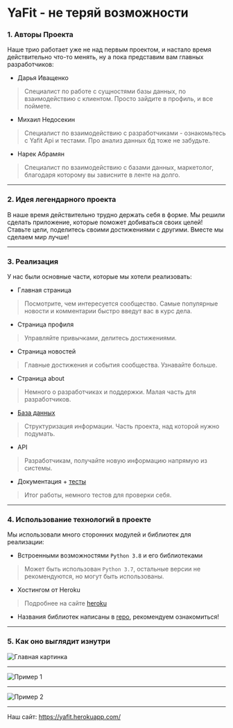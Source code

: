 YaFit - не теряй возможности
========================
### 1.	Авторы Проекта ###

  Наше трио работает уже не над первым проектом, и настало время действительно что-то менять, ну а пока представим вам главных разработчиков:
* Дарья Иващенко
> Специалист по работе с сущностями базы данных, по взаимодействию с клиентом. Просто зайдите в профиль, и все поймете.
* Михаил Недосекин
> Специалист по взаимодействию с разработчиками - ознакомьтесь с Yafit Api и тестами. Про анализ данных бд тоже не забудьте.
* Нарек Абрамян
> Специалист по взаимодействию с базами данных, маркетолог, благодаря которому вы зависните в ленте на долго.

---

### 2. Идея легендарного проекта ###
  В наше время действительно трудно держать себя в форме. Мы решили сделать приложение, которые поможет добиваться своих целей!
  Ставьте цели, поделитесь своими достижениями с другими. Вместе мы сделаем мир лучше!
  
  ---
  
### 3. Реализация ###
У нас были основные части, которые мы хотели реализовать:
* Главная страница
> Посмотрите, чем интересуется сообщество. Самые популярные новости и комментарии быстро введут вас в курс дела.
* Страница профиля
> Управляйте привычками, делитесь достижениями.
* Страница новостей
> Главные достижения и события сообщества. Узнавайте больше.
* Страница about
> Немного о разработчиках и поддержки. Малая часть для разработчиков.
* [База данных](https://github.com/Mnedo/YaFit/blob/master/db/habits.db)
> Структуризация информации. Часть проекта, над которой нужно подумать.
* API
> Разработчикам, получайте новую информацию напрямую из системы.
* Документация + [тесты](https://github.com/Mnedo/YaFit/blob/master/data/resource_test.py)
> Итог работы,  немного тестов для проверки себя.

---

### 4. Использование технологий в проекте ###
Мы использовали много сторонних модулей и библиотек для реализации:
* Встроенными возможностями `Python 3.8` и его библиотеками
> Может быть использован `Python 3.7`, остальные версии не рекомендуются, но могут быть использованы.
* Хостингом от Heroku
> Подробнее на сайте [heroku](https://heroku.com/)
* Названия библиотек написаны в [repo](https://github.com/Mnedo/YaFit/blob/master/requirements.txt), рекомендуем ознакомиться!

---

### 5. Как оно выглядит изнутри ###
![Главная картинка]()

---

![Пример 1]()

---

![Пример 2]()

---

Наш сайт: https://yafit.herokuapp.com/
